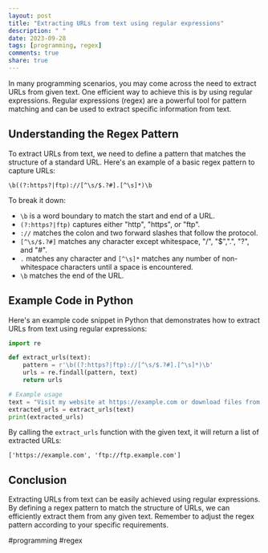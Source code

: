 ```yaml
---
layout: post
title: "Extracting URLs from text using regular expressions"
description: " "
date: 2023-09-28
tags: [programming, regex]
comments: true
share: true
---
```


In many programming scenarios, you may come across the need to extract URLs from given text. One efficient way to achieve this is by using regular expressions. Regular expressions (regex) are a powerful tool for pattern matching and can be used to extract specific information from text.

## Understanding the Regex Pattern

To extract URLs from text, we need to define a pattern that matches the structure of a standard URL. Here's an example of a basic regex pattern to capture URLs:

```
\b((?:https?|ftp)://[^\s/$.?#].[^\s]*)\b
```

To break it down:
- `\b` is a word boundary to match the start and end of a URL.
- `(?:https?|ftp)` captures either "http", "https", or "ftp".
- `://` matches the colon and two forward slashes that follow the protocol.
- `[^\s/$.?#]` matches any character except whitespace, "/", "$",".", "?", and "#".
- `.` matches any character and `[^\s]*` matches any number of non-whitespace characters until a space is encountered.
- `\b` matches the end of the URL.

## Example Code in Python

Here's an example code snippet in Python that demonstrates how to extract URLs from text using regular expressions:

```python
import re

def extract_urls(text):
    pattern = r'\b((?:https?|ftp)://[^\s/$.?#].[^\s]*)\b'
    urls = re.findall(pattern, text)
    return urls

# Example usage
text = "Visit my website at https://example.com or download files from ftp://ftp.example.com"
extracted_urls = extract_urls(text)
print(extracted_urls)
```

By calling the `extract_urls` function with the given text, it will return a list of extracted URLs:

```
['https://example.com', 'ftp://ftp.example.com']
```

## Conclusion

Extracting URLs from text can be easily achieved using regular expressions. By defining a regex pattern to match the structure of URLs, we can efficiently extract them from any given text. Remember to adjust the regex pattern according to your specific requirements.

#programming #regex
